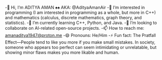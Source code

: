 -👋 Hi, I’m ADITYA AMAN
 ♠♠ AKA: @AdityaAmanAir
-👀 I’m interested in programming (I am interested in programming as a whole, but more in C++) and mathematics (calculus, discrete mathematics, graph theory, and statistics).
-🌱 I’m currently learning C++, Python, and Java.
-💞️ I’m looking to collaborate on AI-related open-source projects.
-📫 How to reach me: amanaditya1947@proton.me
-😄 Pronouns: He/Him
-⚡ Fun fact: The Pratfall Effect—People tend to like you more if you make small mistakes. In society, someone who appears too perfect can seem intimidating or unrelatable, but showing minor flaws makes you more likable and human.
<!---
AdityaAmanAir/AdityaAmanAir is a ✨ special ✨ repository because its `README.md` (this file) appears on your GitHub profile.
You can click the Preview link to take a look at your changes.
--->
